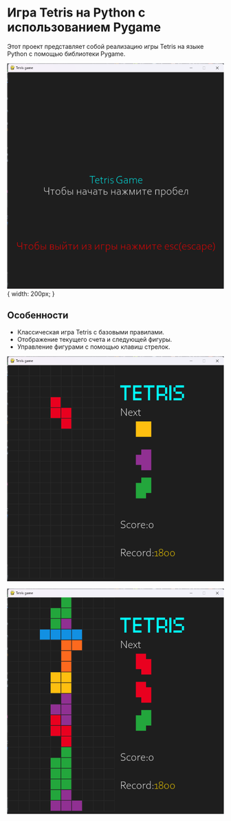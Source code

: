 # Игра Tetris на Python с использованием Pygame
Этот проект представляет собой реализацию игры Tetris на языке Python с помощью библиотеки Pygame.

![Превью меню](./images/Превью_меню.png) { width: 200px; }

## Особенности

- Классическая игра Tetris с базовыми правилами.
- Отображение текущего счета и следующей фигуры.
- Управление фигурами с помощью клавиш стрелок.

![Превью меню](./images/Превью_игры_1.png)
  
![Превью меню](./images/Превью_игры_2.png)
